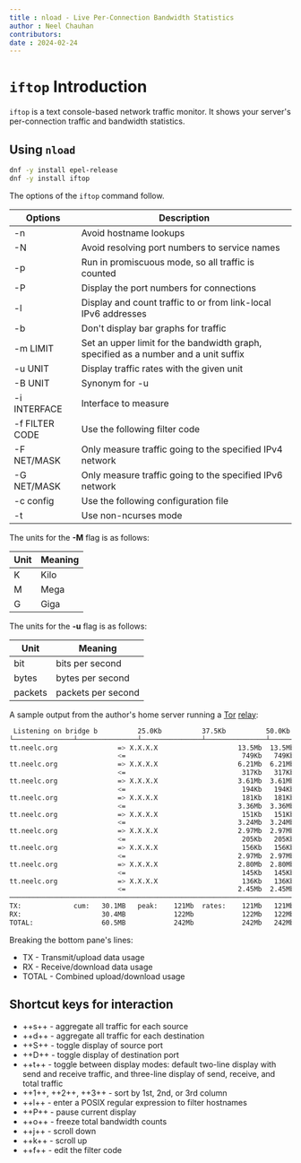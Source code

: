 ```yaml
---
title : nload - Live Per-Connection Bandwidth Statistics
author : Neel Chauhan
contributors:
date : 2024-02-24
---
```


# `iftop` Introduction

`iftop` is a text console-based network traffic monitor. It shows your server's per-connection traffic and bandwidth statistics.

## Using `nload`

```bash
dnf -y install epel-release
dnf -y install iftop
```

The options of the `iftop` command follow.

|Options|Description|
|---|---|
|-n |Avoid hostname lookups|
|-N |Avoid resolving port numbers to service names|
|-p |Run in promiscuous mode, so all traffic is counted|
|-P |Display the port numbers for connections|
|-l |Display and count traffic to or from link-local IPv6 addresses|
|-b |Don't display bar graphs for traffic|
|-m LIMIT |Set an upper limit for the bandwidth graph, specified as a number and a unit suffix|
|-u UNIT |Display traffic rates with the given unit|
|-B UNIT |Synonym for -u|
|-i INTERFACE |Interface to measure|
|-f FILTER CODE |Use the following filter code|
|-F NET/MASK |Only measure traffic going to the specified IPv4 network|
|-G NET/MASK |Only measure traffic going to the specified IPv6 network|
|-c config |Use the following configuration file|
|-t |Use non-ncurses mode|

The units for the **-M** flag is as follows:

|Unit|Meaning|
|---|---|
|K |Kilo|
|M |Mega|
|G |Giga|

The units for the **-u** flag is as follows:

|Unit|Meaning|
|---|---|
|bit |bits per second|
|bytes |bytes per second|
|packets |packets per second|

A sample output from the author's home server running a [Tor](https://www.torproject.org/) [relay](https://community.torproject.org/relay/types-of-relays/):

```bash
 Listening on bridge b          25.0Kb          37.5Kb          50.0Kb    62.5Kb
└───────────────┴───────────────┴───────────────┴───────────────┴───────────────
tt.neelc.org               => X.X.X.X                    13.5Mb  13.5Mb  13.5Mb
                           <=                             749Kb   749Kb   749Kb
tt.neelc.org               => X.X.X.X                    6.21Mb  6.21Mb  6.21Mb
                           <=                             317Kb   317Kb   317Kb
tt.neelc.org               => X.X.X.X                    3.61Mb  3.61Mb  3.61Mb
                           <=                             194Kb   194Kb   194Kb
tt.neelc.org               => X.X.X.X                     181Kb   181Kb   181Kb
                           <=                            3.36Mb  3.36Mb  3.36Mb
tt.neelc.org               => X.X.X.X                     151Kb   151Kb   151Kb
                           <=                            3.24Mb  3.24Mb  3.24Mb
tt.neelc.org               => X.X.X.X                    2.97Mb  2.97Mb  2.97Mb
                           <=                             205Kb   205Kb   205Kb
tt.neelc.org               => X.X.X.X                     156Kb   156Kb   156Kb
                           <=                            2.97Mb  2.97Mb  2.97Mb
tt.neelc.org               => X.X.X.X                    2.80Mb  2.80Mb  2.80Mb
                           <=                             145Kb   145Kb   145Kb
tt.neelc.org               => X.X.X.X                     136Kb   136Kb   136Kb
                           <=                            2.45Mb  2.45Mb  2.45Mb
────────────────────────────────────────────────────────────────────────────────
TX:             cum:   30.1MB   peak:	 121Mb  rates:    121Mb   121Mb   121Mb
RX:                    30.4MB            122Mb            122Mb   122Mb   122Mb
TOTAL:                 60.5MB            242Mb            242Mb   242Mb   242Mb
```

Breaking the bottom pane's lines:

* TX - Transmit/upload data usage
* RX - Receive/download data usage
* TOTAL - Combined upload/download usage

## Shortcut keys for interaction

* ++s++ - aggregate all traffic for each source
* ++d++ - aggregate all traffic for each destination
* ++S++ - toggle display of source port
* ++D++ - toggle display of destination port
* ++t++ - toggle between display modes: default two-line display with send and receive traffic, and three-line display of send, receive, and total traffic
* ++1++, ++2++, ++3++ - sort by 1st, 2nd, or 3rd column
* ++l++ - enter a POSIX regular expression to filter hostnames
* ++P++ - pause current display
* ++o++ - freeze total bandwidth counts
* ++j++ - scroll down
* ++k++ - scroll up
* ++f++ - edit the filter code
